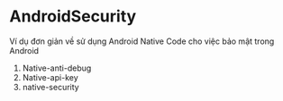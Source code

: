 # AndroidSecurity

Ví dụ đơn giản về sử dụng Android Native Code cho việc bảo mật trong Android
1. Native-anti-debug
2. Native-api-key
3. native-security